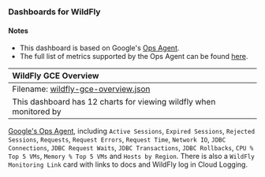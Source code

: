 ### Dashboards for WildFly

#### Notes

- This dashboard is based on Google's [Ops Agent](https://cloud.google.com/stackdriver/docs/solutions/agents/ops-agent).
- The full list of metrics supported by the Ops Agent can be found [here](https://cloud.google.com/stackdriver/docs/solutions/agents/ops-agent/third-party/wildfly#monitored-metrics).


|WildFly GCE Overview|
|:------------------|
|Filename: [wildfly-gce-overview.json](wildfly-gce-overview.json)|
|This dashboard has 12 charts for viewing wildfly when monitored by 
[Google's Ops Agent](https://cloud.google.com/stackdriver/docs/solutions/agents/ops-agent/third-party/wildfly#monitored-metrics), including `Active Sessions`, `Expired Sessions`, `Rejected Sessions`, `Requests`, `Request Errors`, `Request Time`, `Network IO`, `JDBC Connections`, `JDBC Request Waits`, `JDBC Transactions`, `JDBC Rollbacks`, `CPU % Top 5 VMs`, `Memory % Top 5 VMs` and `Hosts by Region`. There is also a `WildFly Monitoring Link` card with links to docs and WildFly log in Cloud Logging.
